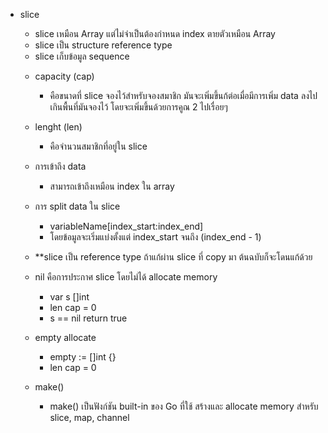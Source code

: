 
  + slice
    - slice เหมือน Array แต่ไม่จำเป็นต้องกำหนด index ตายตัวเหมือน Array
    - slice เป็น structure reference type
    - slice เก็บข้อมูล sequence 

    + capacity (cap) 
      - คือขนาดที่ slice จองไว้สำหรับจองสมาชิก มันจะเพิ่มขึ้นก้ต่อเมื่อมีการเพิ่ม  data    ลงไปเกินพื้นที่มันจองไว้ โดยจะเพิ่มขึ้นด้วยการคูณ 2 ไปเรื่อยๆ

    + lenght (len) 
      - คือจำนวนสมาชิกที่อยู่ใน slice

    + การเข้าถึง data
      - สามารถเข้าถึงเหมือน index ใน array

    + การ split data ใน slice
      - variableName[index_start:index_end]
      - โดยข้อมูลจะเริ่มแบ่งตั้งแต่ index_start จนถึง (index_end - 1)

    + **slice เป็น reference type ถ้าแก้ผ่าน slice ที่ copy มา ต้นฉบับก็จะโดนแก้ด้วย

    + nil คือการประกาศ slice โดยไม่ได้ allocate memory
      - var s []int
      - len cap = 0 
      - s == nil return true

    + empty allocate
      - empty := []int {}
      - len cap = 0

    + make()
      - make() เป็นฟังก์ชัน built-in ของ Go ที่ใช้ สร้างและ allocate memory สำหรับ slice, map, channel
